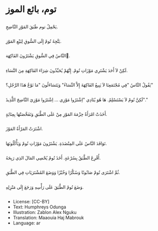 # توم، بائع الموز

##
يَحْمِلُ توم طَبَقَ المَوْزِ النَّاضِجِ.

##
يَتَّجِهُ تُومْ إِلَى السُّوقِ لِبَيْعِ المَوْزِ.

##
النَّاسُ فِي السُّوقِ يَشْتَرُونَ الفَاكِهَة.َ

##
لَكِنْ لاَ أَحَدَ يَشْتَرِي مَوْزَاتِ تُومْ. إِنَّهُمْ يُحَبِّذُونَ شِرَاءَ الفَاكِهَةِ مِنَ النَّسَاءِ.

##
يَقُولُ النَّاسُ "فِي مُجْتَمَعِنَا لاَ يَبِيعُ الفَاكِهَةَ إِلاَّ النِّسَاءُ" وَيَتَسَاءَلُونَ "مَا نَوْعُ هَذَا الرَّجُلِ؟"

##
لَكِنَّ تُومْ لاَ يَسْتَسْلِمُ. هَا هُوَ يُنَادِي "اِشْتَرُوا مَوْزِي ... اِشْتَرُوا مَوْزِيَ النَّاضِجَ اللَّذِيذَ"."

##
أَخَذَتْ امْرَأَةٌ حِزْمَةَ المَوْزِ مِنْ عَلَى الطَّبَقِ وَتَفَحَّصَتْهَا بِعِنَايَةٍ.

##
اشْتَرَتْ المَرْأَةُ المَوْزَ.

##
تَوَافَدَ النَّاسُ عَلَى المِنْضَدَةِ. يَشْتَرُونَ مَوْزَاتِ تُومْ وَيَأْكُلُونَهَا.

##
أُفْرِغَ الطَّبَقُ بِسُرْعَةٍ. أَخَذَ تُومْ يُحْصِي المَالَ الذِي رَبِحَهُ.

##
ثُمَّ اشْتَرَى تُومْ صَابُونًا وَسُكَّرًا وَخُبْزًا وَوَضَعَ المُشْتَرَيَاتِ فِي الطَّبَقِ.

##
وَضَعَ تُومْ الطَّبَقَ عَلَى رَأْسِهِ وَرَجَعَ إِلَى مَنْزِلِهِ.

##
* License: [CC-BY]
* Text: Humphreys Odunga
* Illustration: Zablon Alex Nguku
* Translation: Maaouia Haj Mabrouk
* Language: ar
